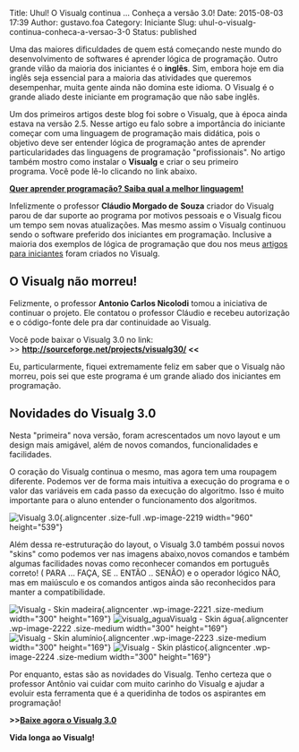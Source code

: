 Title: Uhul! O Visualg continua ... Conheça a versão 3.0!
Date: 2015-08-03 17:39
Author: gustavo.foa
Category: Iniciante
Slug: uhul-o-visualg-continua-conheca-a-versao-3-0
Status: published

Uma das maiores dificuldades de quem está começando neste mundo do
desenvolvimento de softwares é aprender lógica de programação. Outro
grande vilão da maioria dos iniciantes é o **inglês**. Sim, embora hoje
em dia inglês seja essencial para a maioria das atividades que queremos
desempenhar, muita gente ainda não domina este idioma. O Visualg é o
grande aliado deste iniciante em programação que não sabe inglês.

Um dos primeiros artigos deste blog foi sobre o Visualg, que à época
ainda estava na versão 2.5. Nesse artigo eu falo sobre a importância do
iniciante começar com uma linguagem de programação mais didática, pois o
objetivo deve ser entender lógica de programação antes de aprender
particularidades das linguagens de programação "profissionais". No
artigo também mostro como instalar o **Visualg** e criar o seu primeiro
programa. Você pode lê-lo clicando no link abaixo.

**[Quer aprender programação? Saiba qual a melhor
linguagem!](http://www.dicasdeprogramacao.com.br/linguagem-de-programacao-para-iniciantes/)**

Infelizmente o professor **Cláudio Morgado de** **Souza** criador do
Visualg parou de dar suporte ao programa por motivos pessoais e o
Visualg ficou um tempo sem novas atualizações. Mas mesmo assim o Visualg
continuou sendo o software preferido dos iniciantes em programação.
Inclusive a maioria dos exemplos de lógica de programação que dou nos
meus [artigos para
iniciantes](http://www.dicasdeprogramacao.com.br/iniciante/) foram
criados no Visualg.

O Visualg não morreu!
---------------------

Felizmente, o professor **Antonio Carlos Nicolodi** tomou a iniciativa
de continuar o projeto. Ele contatou o professor Cláudio e recebeu
autorização e o código-fonte dele pra dar continuidade ao Visualg.

Você pode baixar o Visualg 3.0 no link:
&gt;&gt; **<http://sourceforge.net/projects/visualg30/> &lt;&lt;**

Eu, particularmente, fiquei extremamente feliz em saber que o
Visualg não morreu, pois sei que este programa é um grande aliado dos
iniciantes em programação.

Novidades do Visualg 3.0
------------------------

Nesta "primeira" nova versão, foram acrescentados um novo layout e um
design mais amigável, além de novos comandos, funcionalidades e
facilidades.

O coração do Visualg continua o mesmo, mas agora tem uma roupagem
diferente. Podemos ver de forma mais intuitiva a execução do programa e
o valor das variáveis em cada passo da execução do algoritmo. Isso é
muito importante para o aluno entender o funcionamento dos algoritmos.

![Visualg
3.0](http://www.dicasdeprogramacao.com.br/wp-content/uploads/Visualg-3.0.jpg){.aligncenter
.size-full .wp-image-2219 width="960" height="539"}

Além dessa re-estruturação do layout, o Visualg 3.0 também possui novos
"skins" como podemos ver nas imagens abaixo,novos comandos e também
algumas facilidades novas como reconhecer comandos em português correto!
( PARA ... FAÇA, SE .. ENTÃO .. SENÃO) e o operador lógico NÃO, mas em
maiúsculo e os comandos antigos ainda são reconhecidos para manter a
compatibilidade.

![Visualg - Skin
madeira](http://www.dicasdeprogramacao.com.br/wp-content/uploads/visualg_madeira-300x169.png){.aligncenter
.wp-image-2221 .size-medium width="300" height="169"}
![visualg\_aguaVisualg - Skin
água](http://www.dicasdeprogramacao.com.br/wp-content/uploads/visualg_agua-300x169.png){.aligncenter
.wp-image-2222 .size-medium width="300" height="169"} ![Visualg - Skin
alumínio](http://www.dicasdeprogramacao.com.br/wp-content/uploads/visualg_aluminio-300x169.png){.aligncenter
.wp-image-2223 .size-medium width="300" height="169"} ![Visualg - Skin
plástico](http://www.dicasdeprogramacao.com.br/wp-content/uploads/visualg_plastico-300x169.png){.aligncenter
.wp-image-2224 .size-medium width="300" height="169"}

Por enquanto, estas são as novidades do Visualg. Tenho certeza que o
professor Antônio vai cuidar com muito carinho do Visualg e ajudar a
evoluir esta ferramenta que é a queridinha de todos os aspirantes em
programação!

**&gt;&gt;[Baixe agora o Visualg
3.0](http://sourceforge.net/projects/visualg30/)**

**Vida longa ao Visualg!**
